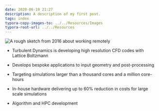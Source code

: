 ```yaml
---
date: 2020-06-19 21:27
description: A description of my first post.
tags: index
typora-copy-images-to: ../../Resources/Images
typora-root-url: ../../Resources
---
```

![A rough sketch from 2016 about working remotely](/Images/td-logo.png)







- Turbulent Dynamics is developing high resolution CFD codes with Lattice Boltzmann 
 
 
- Develops bespoke applications to input geometry and post-processing                                                                        
               
- Targeting simulations larger than a thousand cores and a million core-hours                                                                                                         
         
- In-house hardware delivering up to 60% reduction in costs for large scale simulations                                                                                        
         
- Algorithm and HPC development                                                                                                                                       
